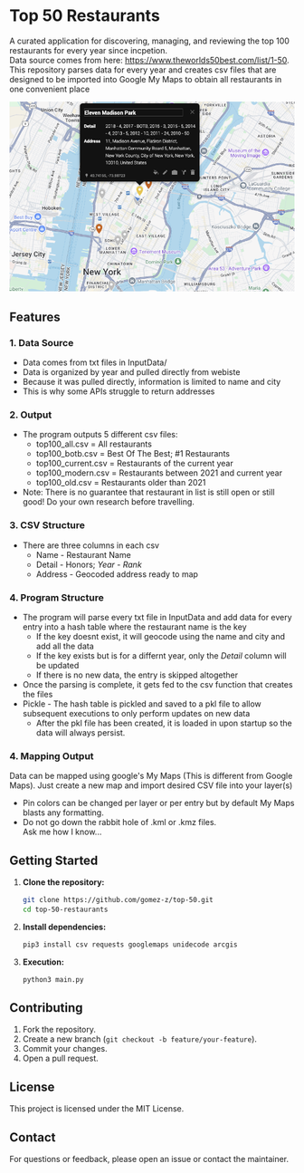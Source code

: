 # Top 50 Restaurants

A curated application for discovering, managing, and reviewing the top 100 restaurants for every year since incpetion.  
Data source comes from here: https://www.theworlds50best.com/list/1-50.  
This repository parses data for every year and creates csv files that are designed to be imported into Google My Maps to obtain all restaurants in one convenient place

![Alt text](Top50.png?raw=true "NYC")

## Features

### 1. Data Source
- Data comes from txt files in InputData/
- Data is organized by year and pulled directly from webiste
- Because it was pulled directly, information is limited to name and city
- This is why some APIs struggle to return addresses

### 2. Output
- The program outputs 5 different csv files:
    - top100_all.csv = All restaurants
    - top100_botb.csv = Best Of The Best; #1 Restaurants
    - top100_current.csv = Restaurants of the current year
    - top100_modern.csv = Restaurants between 2021 and current year
    - top100_old.csv = Restaurants older than 2021
- Note: There is no guarantee that restaurant in list is still open or still good! Do your own research  before travelling.

### 3. CSV Structure
- There are three columns in each csv
    - Name - Restaurant Name
    - Detail - Honors; *Year - Rank*
    - Address - Geocoded address ready to map

### 4. Program Structure
- The program will parse every txt file in InputData and add data for every entry into a hash table where the restaurant name is the key
   - If the key doesnt exist, it will geocode using the name and city and add all the data
   - If the key exists but is for a differnt year, only the *Detail* column will be updated
   - If there is no new data, the entry is skipped altogether
- Once the parsing is complete, it gets fed to the csv function that creates the files
- Pickle - The hash table is pickled and saved to a pkl file to allow subsequent executions to only perform updates on new data
   - After the pkl file has been created, it is loaded in upon startup so the data will always persist.

### 4. Mapping Output
Data can be mapped using google's My Maps (This is different from Google Maps). Just create a new map and import desired CSV file into your layer(s)
- Pin colors can be changed per layer or per entry but by default My Maps blasts any formatting.
- Do not go down the rabbit hole of .kml or .kmz files.  
Ask me how I know...

## Getting Started

1. **Clone the repository:**
     ```bash
     git clone https://github.com/gomez-z/top-50.git
     cd top-50-restaurants
     ```

2. **Install dependencies:**
     ```bash
     pip3 install csv requests googlemaps unidecode arcgis
     ```

3. **Execution:**
     ```bash
     python3 main.py
     ```

## Contributing

1. Fork the repository.
2. Create a new branch (`git checkout -b feature/your-feature`).
3. Commit your changes.
4. Open a pull request.

## License

This project is licensed under the MIT License.

## Contact

For questions or feedback, please open an issue or contact the maintainer.
